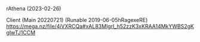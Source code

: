 rAthena (2023-02-26)

Client (Main 20220721) (Runable 2019-06-05hRagexeRE)
https://mega.nz/file/4iVXRCQa#xAL83MlgrI_h52zzK3xKRAA14MkYWBS2gKgIwTJ1CCM
